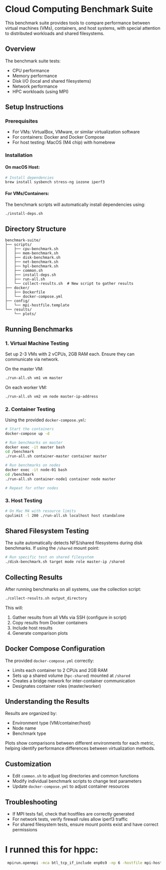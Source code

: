 # Cloud Computing Benchmark Suite

This benchmark suite provides tools to compare performance between virtual machines (VMs), containers, and host systems, with special attention to distributed workloads and shared filesystems.

## Overview

The benchmark suite tests:

- CPU performance
- Memory performance
- Disk I/O (local and shared filesystems)
- Network performance
- HPC workloads (using MPI)

## Setup Instructions

### Prerequisites

- For VMs: VirtualBox, VMware, or similar virtualization software
- For containers: Docker and Docker Compose
- For host testing: MacOS (M4 chip) with homebrew

### Installation

#### On macOS Host:

```bash
# Install dependencies
brew install sysbench stress-ng iozone iperf3
```

#### For VMs/Containers:

The benchmark scripts will automatically install dependencies using:

```bash
./install-deps.sh
```

## Directory Structure

```
benchmark-suite/
├── scripts/
│   ├── cpu-benchmark.sh
│   ├── mem-benchmark.sh
│   ├── disk-benchmark.sh
│   ├── net-benchmark.sh
│   ├── hpl-benchmark.sh
│   ├── common.sh
│   ├── install-deps.sh
│   ├── run-all.sh
│   └── collect-results.sh  # New script to gather results
├── docker/
│   ├── Dockerfile
│   └── docker-compose.yml
├── config/
│   └── mpi-hostfile.template
└── results/
    └── plots/
```

## Running Benchmarks

### 1. Virtual Machine Testing

Set up 2-3 VMs with 2 vCPUs, 2GB RAM each. Ensure they can communicate via network.

On the master VM:

```bash
./run-all.sh vm1 vm master
```

On each worker VM:

```bash
./run-all.sh vm2 vm node master-ip-address
```

### 2. Container Testing

Using the provided `docker-compose.yml`:

```bash
# Start the containers
docker-compose up -d

# Run benchmarks on master
docker exec -it master bash
cd /benchmark
./run-all.sh container-master container master

# Run benchmarks on nodes
docker exec -it node-01 bash
cd /benchmark
./run-all.sh container-node1 container node master

# Repeat for other nodes
```

### 3. Host Testing

```bash
# On Mac M4 with resource limits
cpulimit -l 200 ./run-all.sh localhost host standalone
```

## Shared Filesystem Testing

The suite automatically detects NFS/shared filesystems during disk benchmarks. If using the `/shared` mount point:

```bash
# Run specific test on shared filesystem
./disk-benchmark.sh target mode role master-ip /shared
```

## Collecting Results

After running benchmarks on all systems, use the collection script:

```bash
./collect-results.sh output_directory
```

This will:

1. Gather results from all VMs via SSH (configure in script)
2. Copy results from Docker containers
3. Include host results
4. Generate comparison plots

## Docker Compose Configuration

The provided `docker-compose.yml` correctly:

- Limits each container to 2 CPUs and 2GB RAM
- Sets up a shared volume (`hpc-shared`) mounted at `/shared`
- Creates a bridge network for inter-container communication
- Designates container roles (master/worker)

## Understanding the Results

Results are organized by:

- Environment type (VM/container/host)
- Node name
- Benchmark type

Plots show comparisons between different environments for each metric, helping identify performance differences between virtualization methods.

## Customization

- Edit `common.sh` to adjust log directories and common functions
- Modify individual benchmark scripts to change test parameters
- Update `docker-compose.yml` to adjust container resources

## Troubleshooting

- If MPI tests fail, check that hostfiles are correctly generated
- For network tests, verify firewall rules allow iperf3 traffic
- For shared filesystem tests, ensure mount points exist and have correct permissions

# I runned this for hppc:

```bash
 mpirun.openmpi -mca btl_tcp_if_include enp0s9 -np 6 -hostfile mpi-hostfile hpcc
```
